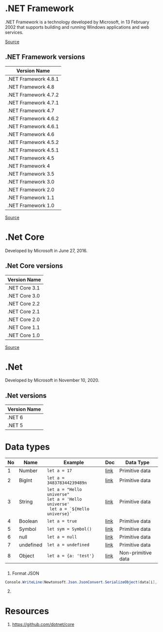 
# .NET Framework

.NET Framework is a technology developed by Microsoft, in 13 February 2002 that supports building and running Windows applications and web services.

[Source](https://learn.microsoft.com/en-us/dotnet/framework/get-started/overview)

## .NET Framework versions

|   Version Name              |
|-----------------------------|
| .NET Framework 4.8.1        |
| .NET Framework 4.8          |
| .NET Framework 4.7.2        |
| .NET Framework 4.7.1        |
| .NET Framework 4.7          |
| .NET Framework 4.6.2        |
| .NET Framework 4.6.1        |
| .NET Framework 4.6          |
| .NET Framework 4.5.2        |
| .NET Framework 4.5.1        |
| .NET Framework 4.5          |
| .NET Framework 4            |
| .NET Framework 3.5          |
| .NET Framework 3.0          |
| .NET Framework 2.0          |
| .NET Framework 1.1          |
| .NET Framework 1.0          |

[Source](https://learn.microsoft.com/en-us/dotnet/framework/migration-guide/versions-and-dependencies#version-information)

# .Net Core

Developed by Microsoft in June 27, 2016.

## .Net Core versions

|   Version Name      |
|---------------------|
| .NET Core 3.1       |
| .NET Core 3.0       |
| .NET Core 2.2       |
| .NET Core 2.1       |
| .NET Core 2.0       |
| .NET Core 1.1       |
| .NET Core 1.0       |

[Source](https://dotnet.microsoft.com/en-us/platform/support/policy/dotnet-core)

# .Net

Developed by Microsoft in November 10, 2020.

## .Net versions

|   Version Name      |
|---------------------|
| .NET 6              |
| .NET 5              |

# Data types

| No  | Name      | Example                                                                                                        | Doc                                                                 | Data Type          |
| --- | --------- | -------------------------------------------------------------------------------------------------------------- | ------------------------------------------------------------------- | ------------------ |
| 1   | Number    | `let a = 17`                                                                                                   | [link](https://developer.mozilla.org/en-US/docs/Glossary/Number)    | Primitive data     |
| 2   | BigInt    | `let a = 348378344239489n`                                                                                     | [link](https://developer.mozilla.org/en-US/docs/Glossary/BigInt)    | Primitive data     |
| 3   | String    | `let a = "Hello universe"` <br/> `let a = 'Hello universe'` <br/> <code> let a = \`${Hello universe}\` </code> | [link](https://developer.mozilla.org/en-US/docs/Glossary/String)    | Primitive data     |
| 4   | Boolean   | `let a = true`                                                                                                 | [link](https://developer.mozilla.org/en-US/docs/Glossary/Boolean)   | Primitive data     |
| 5   | Symbol    | `let sym = Symbol()`                                                                                           | [link](https://developer.mozilla.org/en-US/docs/Glossary/Symbol)    | Primitive data     |
| 6   | null      | `let a = null`                                                                                                 | [link](https://developer.mozilla.org/en-US/docs/Glossary/Null)      | Primitive data     |
| 7   | undefined | `let a = undefined`                                                                                            | [link](https://developer.mozilla.org/en-US/docs/Glossary/undefined) | Primitive data     |
| 8   | Object    | `let a = {a: 'test'}`                                                                                          | [link](https://developer.mozilla.org/en-US/docs/Glossary/Object)    | Non-primitive data |






#####

1. Format JSON

```csharp
Console.WriteLine(Newtonsoft.Json.JsonConvert.SerializeObject(data[i], Newtonsoft.Json.Formatting.Indented));
```

2.



# Resources
1. https://github.com/dotnet/core
